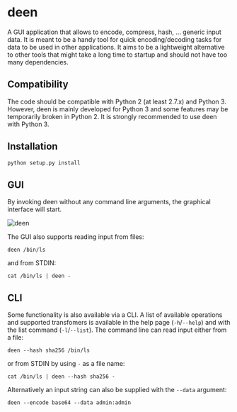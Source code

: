 # deen

A GUI application that allows to encode, compress, hash, ... generic input data. It is meant to be a handy tool for quick encoding/decoding tasks for data to be used in other applications. It aims to be a lightweight alternative to other tools that might take a long time to startup and should not have too many dependencies.

## Compatibility

The code should be compatible with Python 2 (at least 2.7.x) and Python 3. However, deen is mainly developed for Python 3 and some features may be temporarily broken in Python 2. It is strongly recommended to use deen with Python 3.

## Installation

```bash
python setup.py install
```

## GUI

By invoking deen without any command line arguments, the graphical interface will start.

![deen](https://kleber.io/KhD/)

The GUI also supports reading input from files:

```
deen /bin/ls
```

and from STDIN:

```
cat /bin/ls | deen -
```

## CLI

Some functionality is also available via a CLI. A list of available operations and supported transfomers is available in the help page (`-h`/`--help`) and with the list command (`-l`/`--list`). The command line can read input either from a file:

```
deen --hash sha256 /bin/ls
```

or from STDIN by using `-` as a file name:

```
cat /bin/ls | deen --hash sha256 -
```

Alternatively an input string can also be supplied with the `--data` argument:

```
deen --encode base64 --data admin:admin
```